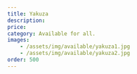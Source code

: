 ```yaml
---
title: Yakuza
description: 
price: 
category: Available for all.
images: 
    - /assets/img/available/yakuza1.jpg
    - /assets/img/available/yakuza2.jpg
order: 500
---
```

